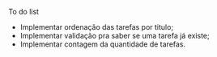 To do list

- Implementar ordenação das tarefas por titulo;
- Implementar validação pra saber se uma tarefa já existe;
- Implementar contagem da quantidade de tarefas.
